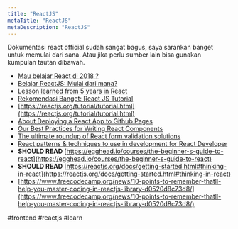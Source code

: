 ```yaml
---
title: "ReactJS"
metaTitle: "ReactJS"
metaDescription: "ReactJS"
---
```


Dokumentasi react official sudah sangat bagus, saya sarankan banget untuk memulai dari sana. Atau jika perlu sumber lain bisa gunakan kumpulan tautan dibawah.

- [Mau belajar React di 2018 ?](https://medium.com/coderupa/mau-belajar-react-di-2018-7e751b00af9c)
- [Belajar ReactJS: Mulai dari mana?](http://wayanjimmy.netlify.com/2018-11-15-belajar-react-js/)
- [Lesson learned from 5 years in React](https://www.dropbox.com/s/tsid5bnphznbvjv/Lessons%20learned%20from%205%20years%20in%20React.docx?dl=0)
- [Rekomendasi Banget: React JS Tutorial](https://reactjs.org/tutorial/tutorial.html)
- [https://reactjs.org/tutorial/tutorial.html](https://reactjs.org/tutorial/tutorial.html)
- [About Deploying a React App to Github Pages](https://github.com/gitname/react-gh-pages)
- [Our Best Practices for Writing React Components](https://engineering.musefind.com/our-best-practices-for-writing-react-components-dec3eb5c3fc8)
- [The ultimate roundup of React form validation solutions](https://blog.logrocket.com/the-ultimate-roundup-of-react-form-validation-solutions/)
- [React patterns & techniques to use in development for React Developer](https://github.com/reactpatterns/reactpatterns)
- **SHOULD READ** [https://egghead.io/courses/the-beginner-s-guide-to-react](https://egghead.io/courses/the-beginner-s-guide-to-react)
- **SHOULD READ** [https://reactjs.org/docs/getting-started.html#thinking-in-react](https://reactjs.org/docs/getting-started.html#thinking-in-react)
- [https://www.freecodecamp.org/news/10-points-to-remember-thatll-help-you-master-coding-in-reactjs-library-d0520d8c73d8/](https://www.freecodecamp.org/news/10-points-to-remember-thatll-help-you-master-coding-in-reactjs-library-d0520d8c73d8/)

#frontend #reactjs #learn
